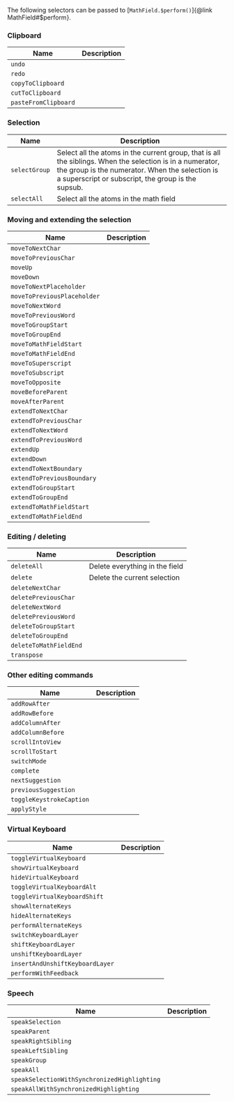 The following selectors can be passed to [`MathField.$perform()`]{@link MathField#$perform}.

### Clipboard 

| Name                 | Description               |
| --------------------- | ------------------------- |
| `undo` | |
| `redo` | |
| `copyToClipboard` | |
| `cutToClipboard` | |
| `pasteFromClipboard` | |

### Selection 

| Name                 | Description               |
| --------------------- | ------------------------- |
| `selectGroup` | Select all the atoms in the current group, that is all the siblings. When the selection is in a numerator, the group is the numerator. When the selection is a superscript or subscript, the group is the supsub.|
| `selectAll` | Select all the atoms in the math field|


### Moving and extending the selection

| Name                 | Description               |
| --------------------- | ------------------------- |
| `moveToNextChar` | |
| `moveToPreviousChar` | |
| `moveUp` | |
| `moveDown` | |
| `moveToNextPlaceholder` | |
| `moveToPreviousPlaceholder` | |
| `moveToNextWord` | |
| `moveToPreviousWord` | |
| `moveToGroupStart` | |
| `moveToGroupEnd` | |
| `moveToMathFieldStart` | |
| `moveToMathFieldEnd` | |
| `moveToSuperscript` | |
| `moveToSubscript` | |
| `moveToOpposite` | |
| `moveBeforeParent` | |
| `moveAfterParent` | |
| `extendToNextChar` | |
| `extendToPreviousChar` | |
| `extendToNextWord` | |
| `extendToPreviousWord` | |
| `extendUp` | |
| `extendDown` | |
| `extendToNextBoundary` | |
| `extendToPreviousBoundary` | |
| `extendToGroupStart` | |
| `extendToGroupEnd` | |
| `extendToMathFieldStart` | |
| `extendToMathFieldEnd` | |

### Editing / deleting

| Name                 | Description               |
| --------------------- | ------------------------- |
| `deleteAll` | Delete everything in the field |
| `delete` | Delete the current selection |
| `deleteNextChar` | |
| `deletePreviousChar` | |
| `deleteNextWord` | |
| `deletePreviousWord` | |
| `deleteToGroupStart` | |
| `deleteToGroupEnd` | |
| `deleteToMathFieldEnd` | |
| `transpose` | |


### Other editing commands

| Name                 | Description               |
| --------------------- | ------------------------- |
| `addRowAfter` | |
| `addRowBefore` | |
| `addColumnAfter` | |
| `addColumnBefore` | |
| `scrollIntoView` | |
| `scrollToStart` | |
| `switchMode` | |
| `complete` | |
| `nextSuggestion` | |
| `previousSuggestion` | |
| `toggleKeystrokeCaption` | |
| `applyStyle` | |

### Virtual Keyboard

| Name                 | Description               |
| --------------------- | ------------------------- |
| `toggleVirtualKeyboard` | |
| `showVirtualKeyboard` | |
| `hideVirtualKeyboard` | |
| `toggleVirtualKeyboardAlt` | |
| `toggleVirtualKeyboardShift` | |
| `showAlternateKeys` | |
| `hideAlternateKeys` | |
| `performAlternateKeys` | |
| `switchKeyboardLayer` | |
| `shiftKeyboardLayer` | |
| `unshiftKeyboardLayer` | |
| `insertAndUnshiftKeyboardLayer` | |
| `performWithFeedback` | |


### Speech

| Name                 | Description               |
| --------------------- | ------------------------- |
| `speakSelection` | |
| `speakParent` | |
| `speakRightSibling` | |
| `speakLeftSibling` | |
| `speakGroup` | |
| `speakAll` | |
| `speakSelectionWithSynchronizedHighlighting` | |
| `speakAllWithSynchronizedHighlighting` | |
